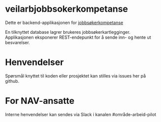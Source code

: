 # veilarbjobbsokerkompetanse

Dette er backend-applikasjonen for [jobbsøkerkompetanse](https://github.com/navikt/jobbsokerkompetanse)

En tilknyttet database lagrer brukeres jobbsøkerkartlegginger.
Applikasjonen eksponerer REST-endepunkt for å sende inn- og hente ut besvarelser.

# Henvendelser

Spørsmål knyttet til koden eller prosjektet kan stilles via issues her på github.

# For NAV-ansatte

Interne henvendelser kan sendes via Slack i kanalen #område-arbeid-pilot
